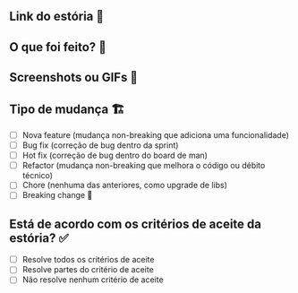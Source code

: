 ## Link do estória 🔗

<!-- cole o link -->

## O que foi feito? 📝

<!-- explicação do que foi feito -->

## Screenshots ou GIFs 📸

<!-- dica: use o KAP ou tire um print com cmd + shift + 5 -->

## Tipo de mudança 🏗

- [ ] Nova feature (mudança non-breaking que adiciona uma funcionalidade)
- [ ] Bug fix (correção de bug dentro da sprint)
- [ ] Hot fix (correção de bug dentro do board de man)
- [ ] Refactor (mudança non-breaking que melhora o código ou débito técnico)
- [ ] Chore (nenhuma das anteriores, como upgrade de libs)
- [ ] Breaking change 🚨

## Está de acordo com os critérios de aceite da estória? ✅

- [ ] Resolve todos os critérios de aceite
- [ ] Resolve partes do critério de aceite
- [ ] Não resolve nenhum critério de aceite